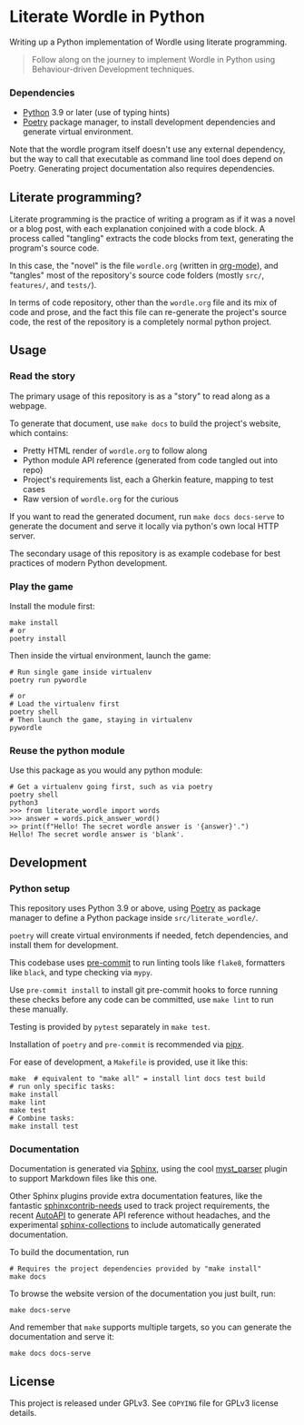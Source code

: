 # Literate Wordle in Python

Writing up a Python implementation of Wordle using literate programming.

> Follow along on the journey to implement Wordle in Python using Behaviour-driven Development techniques.

### Dependencies

- [Python](https://www.python.org/) 3.9 or later (use of typing hints)
- [Poetry](https://python-poetry.org) package manager, to install development
  dependencies and generate virtual environment.

Note that the wordle program itself doesn't use any external dependency, but the
way to call that executable as command line tool does depend on Poetry.
Generating project documentation also requires dependencies.

## Literate programming?

Literate programming is the practice of writing a program as if it was a novel
or a blog post, with each explanation conjoined with a code block. A process
called "tangling" extracts the code blocks from text, generating the program's
source code.

In this case, the "novel" is the file `wordle.org` (written in
[org-mode](https://orgmode.org)), and "tangles" most of the repository's source
code folders (mostly `src/`, `features/`, and `tests/`).

In terms of code repository, other than the `wordle.org` file and its mix of
code and prose, and the fact this file can re-generate the project's source
code, the rest of the repository is a completely normal python project.

## Usage

### Read the story

The primary usage of this repository is as a "story" to read along as a webpage.

To generate that document, use `make docs` to build the project's website, which contains:
- Pretty HTML render of `wordle.org` to follow along
- Python module API reference (generated from code tangled out into repo)
- Project's requirements list, each a Gherkin feature, mapping to test cases
- Raw version of `wordle.org` for the curious

If you want to read the generated document, run `make docs docs-serve` to
generate the document and serve it locally via python's own local HTTP server.

The secondary usage of this repository is as example codebase for best practices
of modern Python development.

### Play the game

Install the module first:

    make install
    # or
	poetry install

Then inside the virtual environment, launch the game:

    # Run single game inside virtualenv
    poetry run pywordle

    # or
    # Load the virtualenv first
    poetry shell
    # Then launch the game, staying in virtualenv
    pywordle

### Reuse the python module

Use this package as you would any python module:

	# Get a virtualenv going first, such as via poetry
	poetry shell
	python3
	>>> from literate_wordle import words
	>>> answer = words.pick_answer_word()
    >> print(f"Hello! The secret wordle answer is '{answer}'.")
    Hello! The secret wordle answer is 'blank'.

## Development

### Python setup

This repository uses Python 3.9 or above, using
[Poetry](https://python-poetry.org) as package manager to define a Python
package inside `src/literate_wordle/`.

`poetry` will create virtual environments if needed, fetch
dependencies, and install them for development.

This codebase uses [pre-commit](https://pre-commit.com) to run linting tools
like `flake8`, formatters like `black`, and type checking via `mypy`.

Use `pre-commit install` to install git pre-commit hooks to force running these
checks before any code can be committed, use `make lint` to run these manually.

Testing is provided by `pytest` separately in `make test`.

Installation of `poetry` and `pre-commit` is recommended via
[pipx](https://pypa.github.io/pipx/).


For ease of development, a `Makefile` is provided, use it like this:

	make  # equivalent to "make all" = install lint docs test build
	# run only specific tasks:
	make install
	make lint
	make test
	# Combine tasks:
	make install test

### Documentation

Documentation is generated via [Sphinx](https://www.sphinx-doc.org/en/master/), using the cool [myst_parser](https://myst-parser.readthedocs.io/en/latest/) plugin to support Markdown files like this one.

Other Sphinx plugins provide extra documentation features, like the fantastic [sphinxcontrib-needs](https://sphinxcontrib-needs.readthedocs.io/en/latest/index.html) used to track project requirements, the recent [AutoAPI](https://sphinx-autoapi.readthedocs.io/en/latest/index.html) to generate API reference without headaches, and the experimental [sphinx-collections](https://sphinx-autoapi.readthedocs.io/en/latest/index.html) to include automatically generated documentation.

To build the documentation, run

    # Requires the project dependencies provided by "make install"
    make docs

To browse the website version of the documentation you just built, run:

    make docs-serve

And remember that `make` supports multiple targets, so you can generate the documentation and serve it:

    make docs docs-serve

## License

This project is released under GPLv3. See `COPYING` file for GPLv3 license
details.
